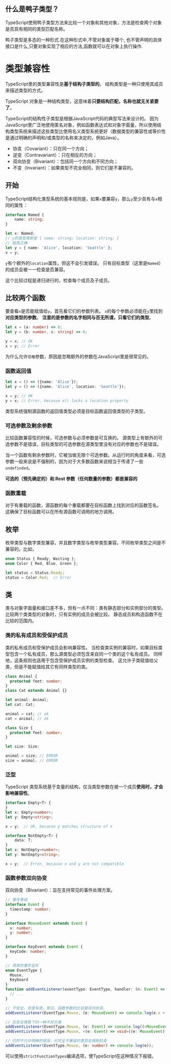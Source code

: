 ## 什么是鸭子类型？

TypeScript使用鸭子类型方法来比较一个对象和其他对象，方法是检查两个对象是否具有相同的类型匹配名称。

鸭子类型是多态的一种形式.在这种形式中,不管对象属于哪个, 也不管声明的具体接口是什么,只要对象实现了相应的方法,函数就可以在对象上执行操作.

# 类型兼容性

TypeScript里的类型兼容性是**基于结构子类型的**。 结构类型是一种只使用其成员来描述类型的方式。

TypeScript 对象是一种结构类型，这意味着**只要结构匹配，名称也就无关紧要了**。

TypeScript的结构性子类型是根据JavaScript代码的典型写法来设计的。 因为JavaScript里广泛地使用匿名对象，例如函数表达式和对象字面量，所以使用结构类型系统来描述这些类型比使用名义类型系统更好（数据类型的兼容性或等价性是通过明确的声明和/或类型的名称来决定的，例如Java）。

- 协变（Covariant）：只在同一个方向；
- 逆变（Contravariant）：只在相反的方向；
- 双向协变（Bivariant）：包括同一个方向和不同方向；
- 不变（Invariant）：如果类型不完全相同，则它们是不兼容的。

## 开始

TypeScript结构化类型系统的基本规则是，如果`x`要兼容`y`，那么`y`至少具有与`x`相同的属性：

```ts
interface Named {
    name: string;
}

let x: Named;
// y的类型推断是 { name: string; location: string; }
// 赋值正确
let y = { name: 'Alice', location: 'Seattle' };
x = y;
```

`y`有个额外的`location`属性，但这不会引发错误。 只有目标类型（这里是`Named`）的成员会被一一检查是否兼容。

这个比较过程是递归进行的，检查每个成员及子成员。

## 比较两个函数

要查看`x`是否能赋值给`y`，首先看它们的参数列表。 `x`的每个参数必须能在`y`里找到**对应类型的参数**。 **注意的是参数的名字相同与否无所谓，只看它们的类型**。

```ts
let x = (a: number) => 0;
let y = (b: number, s: string) => 0;

y = x; // OK
x = y; // Error
```

为什么允许`忽略`参数，原因是忽略额外的参数在JavaScript里是很常见的。 

### 函数返回值

```ts
let x = () => ({name: 'Alice'});
let y = () => ({name: 'Alice', location: 'Seattle'});

x = y; // OK
y = x; // Error, because x() lacks a location property
```

类型系统强制源函数的返回值类型必须是目标函数返回值类型的子类型。

### 可选参数及剩余参数

比较函数兼容性的时候，可选参数与必须参数是可互换的。 源类型上有额外的可选参数不是错误，目标类型的可选参数在源类型里没有对应的参数也不是错误。

当一个函数有剩余参数时，它被当做无限个可选参数。从运行时的角度来看，可选参数一般来说是不强制的，因为对于大多数函数来说相当于传递了一些`undefinded`。

**可选的（预先确定的）和 Rest 参数（任何数量的参数）都是兼容的**

### 函数重载

对于有重载的函数，源函数的每个重载都要在目标函数上找到对应的函数签名。 这确保了目标函数可以在所有源函数可调用的地方调用。

## 枚举

枚举类型与数字类型兼容，并且数字类型与枚举类型兼容。不同枚举类型之间是不兼容的。比如，

```ts
enum Status { Ready, Waiting };
enum Color { Red, Blue, Green };

let status = Status.Ready;
status = Color.Red;  // Error
```

## 类

类与对象字面量和接口差不多，但有一点不同：类有静态部分和实例部分的类型。 比较两个类类型的对象时，只有实例的成员会被比较。 静态成员和构造函数不在比较的范围内。

### 类的私有成员和受保护成员

类的私有成员和受保护成员会影响兼容性。 当检查类实例的兼容时，如果目标类型包含一个私有成员，那么源类型必须包含来自同一个类的这个私有成员。 同样地，这条规则也适用于包含受保护成员实例的类型检查。 这允许子类赋值给父类，但是不能赋值给其它有同样类型的类。

```ts
class Animal {
  protected feet: number;
}
class Cat extends Animal {}

let animal: Animal;
let cat: Cat;

animal = cat; // ok
cat = animal; // ok

class Size {
  protected feet: number;
}

let size: Size;

animal = size; // ERROR
size = animal; // ERROR
```



### 泛型

TypeScript 类型系统基于变量的结构，仅当类型参数在被一个成员**使用时，才会影响兼容性**。

```ts
interface Empty<T> {
}
let x: Empty<number>;
let y: Empty<string>;

x = y;  // OK, because y matches structure of x

interface NotEmpty<T> {
    data: T;
}
let x: NotEmpty<number>;
let y: NotEmpty<string>;

x = y;  // Error, because x and y are not compatible
```

### 函数参数双向协变

双向协变（Bivariant）：旨在支持常见的事件处理方案。

```ts
// 事件等级
interface Event {
  timestamp: number;
}

interface MouseEvent extends Event {
  x: number;
  y: number;
}

interface KeyEvent extends Event {
  keyCode: number;
}

// 简单的事件监听
enum EventType {
  Mouse,
  Keyboard
}
function addEventListener(eventType: EventType, handler: (n: Event) => void) {
  // ...
}

// 不安全，但是有用，常见。函数参数的比较是双向协变。
addEventListener(EventType.Mouse, (e: MouseEvent) => console.log(e.x + ',' + e.y));

// 在安全情景下的一种不好方案
addEventListener(EventType.Mouse, (e: Event) => console.log((<MouseEvent>e).x + ',' + (<MouseEvent>e).y));
addEventListener(EventType.Mouse, <(e: Event) => void>((e: MouseEvent) => console.log(e.x + ',' + e.y)));

// 仍然不允许明确的错误，对完全不兼容的类型会强制检查
addEventListener(EventType.Mouse, (e: number) => console.log(e));
```

可以使用`strictFunctionTypes`编译选项，使TypeScript在这种情况下报错。


